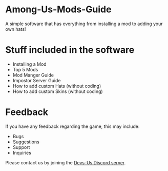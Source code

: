# Among-Us-Mods-Guide
A simple software that has everything from installing a mod to adding your own hats!

# **Stuff included in the software** 
- Installing a Mod 
- Top 5 Mods
- Mod Manger Guide
- Impostor Server Guide
- How to add custom Hats (without coding)
- How to add custom Skins (without coding)

# Feedback

If you have any feedback regarding the game, this may include:

- Bugs
- Suggestions
- Support
- Inquiries

Please contact us by joining the [Devs-Us Discord server](https://discord.gg/dccRRY8dcR "Devs-Us").

